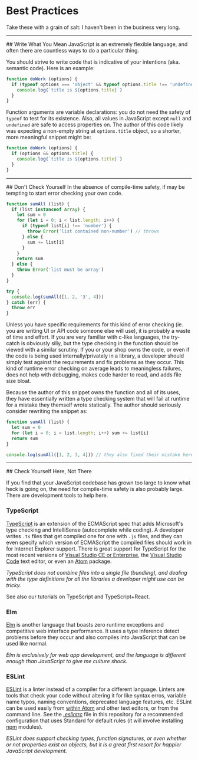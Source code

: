 # Best Practices
Take these with a grain of salt: I haven't been in the business very long.

<hr>
## Write What You Mean
JavaScript is an extremely flexible language, and often there are countless ways to do a particular thing.

You should strive to write code that is indicative of your intentions (aka. semantic code). Here is an example:

```JavaScript
function doWork (options) {
  if (typeof options === 'object' && typeof options.title !== 'undefined') {
    console.log(`title is ${options.title}`)
  }
}
```

Function arguments are variable declarations: you do not need the safety of `typeof` to test for its existence. Also, all values in JavaScript except `null` and `undefined` are safe to access properties on. The author of this code likely was expecting a non-empty string at `options.title` object, so a shorter, more meaningful snippet might be:

```JavaScript
function doWork (options) {
  if (options && options.title) {
    console.log(`title is ${options.title}`)
  }
}
```

<hr>
## Don't Check Yourself
In the absence of compile-time safety, if may be tempting to start error checking your own code.

```JavaScript
function sumAll (list) {
  if (list instanceof Array) {
    let sum = 0
    for (let i = 0; i < list.length; i++) {
      if (typeof list[i] !== 'number') {
        throw Error('list contained non-number') // throws
      } else {
        sum += list[i]
      }
    }
    return sum
  } else {
    throw Error('list must be array')
  }
}

try {
  console.log(sumAll([1, 2, '3', 4]))
} catch (err) {
  throw err
}
```

Unless you have specific requirements for this kind of error checking (ie. you are writing UI or API code someone else will use), it is probably a waste of time and effort. If you are very familiar with c-like languages, the try-catch is obviously silly, but the type checking in the function should be viewed with a similar scrutiny. If you or your shop owns the code, or even if the code is being used internally/privately in a library, a developer should simply test against the requirements and fix problems as they occur. This kind of runtime error checking on average leads to meaningless failures, does not help with debugging, makes code harder to read, and adds file size bloat.

Because the author of this snippet owns the function and all of its uses, they have essentially written a type checking system that will fail at runtime for a mistake they themself wrote statically. The author should seriously consider rewriting the snippet as:

```JavaScript
function sumAll (list) {
  let sum = 0
  for (let i = 0; i < list.length; i++) sum += list[i]
  return sum
}

console.log(sumAll([1, 2, 3, 4])) // they also fixed their mistake here
```

<hr>
## Check Yourself Here, Not There

If you find that your JavaScript codebase has grown too large to know what heck is going on, the need for compile-time safety is also probably large. There are development tools to help here.

### TypeScript
[TypeScript][ts] is an extension of the ECMAScript spec that adds Microsoft's type checking and IntelliSense (autocomplete while coding). A developer writes `.ts` files that get compiled one for one with `.js` files, and they can even specify which version of ECMAScript the compiled files should work in for Internet Explorer support. There is great support for TypeScript for the most recent versions of [Visual Studio CE or Enterprise][vs], the [Visual Studio Code][vsc] text editor, or even an [Atom][atom] package.

*TypeScript does not combine files into a single file (bundling), and dealing with the type definitions for all the libraries a developer might use can be tricky.*

See also our tutorials on TypeScript and TypeScript+React.

[ts]: https://www.typescriptlang.org/
[vsc]: https://code.visualstudio.com/
[vs]: https://www.typescriptlang.org/#download-links
[atom]: https://atom.io/

### Elm
[Elm][elm] is another language that boasts zero runtime exceptions and competitive web interface performance. It uses a type inference detect problems before they occur and also compiles into JavaScript that can be used like normal.

*Elm is exclusively for web app development, and the language is different enough than JavaScript to give me culture shock.*

[elm]: http://elm-lang.org/

### ESLint
[ESLint][eslint1] is a linter instead of a compiler for a different language. Linters are tools that check your code without altering it for like syntax erros, variable name typos, naming conventions, deprecated language features, etc. ESLint can be used easily from [within Atom][eslint2] and other text editors, or from the command line. See the [*.eslintrc*](../.eslintrc) file in this repository for a recommended configuration that uses Standard for default rules (it will involve installing [npm][eslint3] modules).

*ESLint does support checking types, function signatures, or even whether or not properties exist on objects, but it is a great first resort for happier JavaScript development.*

[eslint1]: http://eslint.org/
[eslint2]: https://atom.io/packages/linter-eslint
[eslint3]: https://www.npmjs.com/
